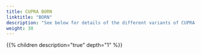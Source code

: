 ```yaml
---
title: CUPRA BORN
linktitle: "BORN"
description: "See below for details of the different variants of CUPRA BORN"
weight: 30
---
```

{{% children description="true" depth="1" %}}
